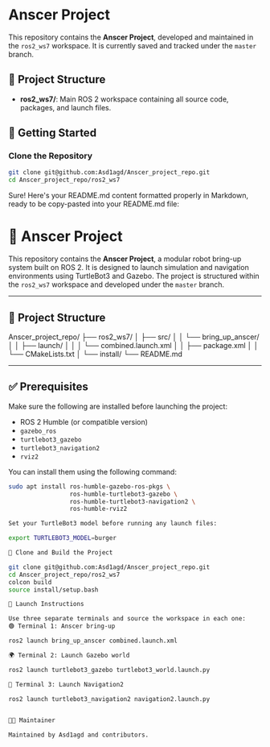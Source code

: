 # Anscer Project

This repository contains the **Anscer Project**, developed and maintained in the `ros2_ws7` workspace. It is currently saved and tracked under the `master` branch.

## 📁 Project Structure

- **ros2_ws7/**: Main ROS 2 workspace containing all source code, packages, and launch files.

## 🚀 Getting Started

### Clone the Repository
```bash
git clone git@github.com:Asd1agd/Anscer_project_repo.git
cd Anscer_project_repo/ros2_ws7
```

Sure! Here's your README.md content formatted properly in Markdown, ready to be copy-pasted into your README.md file:

# 🤖 Anscer Project

This repository contains the **Anscer Project**, a modular robot bring-up system built on ROS 2. It is designed to launch simulation and navigation environments using TurtleBot3 and Gazebo. The project is structured within the `ros2_ws7` workspace and developed under the `master` branch.

---

## 📁 Project Structure

Anscer_project_repo/ ├── ros2_ws7/ │ ├── src/ │ │ └── bring_up_anscer/ │ │ ├── launch/ │ │ │ └── combined.launch.xml │ │ ├── package.xml │ │ └── CMakeLists.txt │ └── install/ └── README.md


---

## ✅ Prerequisites

Make sure the following are installed before launching the project:

- ROS 2 Humble (or compatible version)
- `gazebo_ros`
- `turtlebot3_gazebo`
- `turtlebot3_navigation2`
- `rviz2`

You can install them using the following command:

```bash
sudo apt install ros-humble-gazebo-ros-pkgs \
                 ros-humble-turtlebot3-gazebo \
                 ros-humble-turtlebot3-navigation2 \
                 ros-humble-rviz2

Set your TurtleBot3 model before running any launch files:

export TURTLEBOT3_MODEL=burger

🔧 Clone and Build the Project

git clone git@github.com:Asd1agd/Anscer_project_repo.git
cd Anscer_project_repo/ros2_ws7
colcon build
source install/setup.bash

🚀 Launch Instructions

Use three separate terminals and source the workspace in each one:
🟢 Terminal 1: Anscer bring-up

ros2 launch bring_up_anscer combined.launch.xml

🌍 Terminal 2: Launch Gazebo world

ros2 launch turtlebot3_gazebo turtlebot3_world.launch.py

🧭 Terminal 3: Launch Navigation2

ros2 launch turtlebot3_navigation2 navigation2.launch.py


👨‍💻 Maintainer

Maintained by Asd1agd and contributors.

